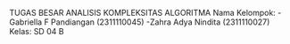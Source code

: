 TUGAS BESAR ANALISIS KOMPLEKSITAS ALGORITMA
Nama Kelompok: -Gabriella F Pandiangan (2311110045)
               -Zahra Adya Nindita (2311110027)
Kelas: SD 04 B
